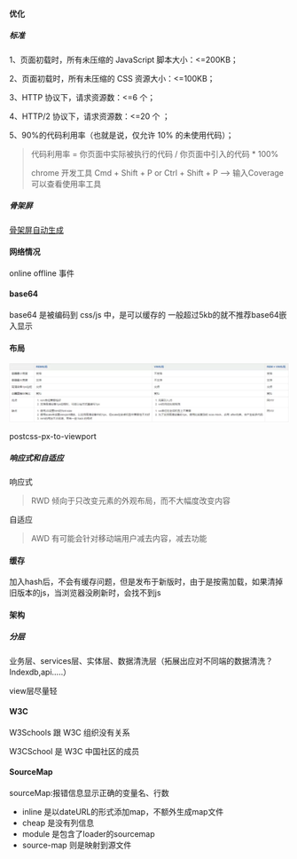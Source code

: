 #### 优化

##### 标准

1、页面初载时，所有未压缩的 JavaScript 脚本大小：<=200KB；

2、页面初载时，所有未压缩的 CSS 资源大小：<=100KB；

3、HTTP 协议下，请求资源数：<=6 个；

4、HTTP/2 协议下，请求资源数：<=20 个 ；

5、90%的代码利用率（也就是说，仅允许 10% 的未使用代码）；

> 代码利用率 = 你页面中实际被执行的代码 / 你页面中引入的代码 * 100%
>
> chrome 开发工具 Cmd + Shift + P or Ctrl + Shift + P --> 输入Coverage可以查看使用率工具



##### 骨架屏

[骨架屏自动生成](https://mp.weixin.qq.com/s/4DAlmuMzyNjDKvaoOU1GoA)



#### 网络情况

online  offline 事件


#### base64
base64 是被编码到 css/js 中，是可以缓存的
一般超过5kb的就不推荐base64嵌入显示



#### 布局

![REM +  *SıpxjZIŞ  Z scss mixin , ](../../../Note.assets/clip_image001.png)

postcss-px-to-viewport

##### 响应式和自适应
响应式	
> RWD 倾向于只改变元素的外观布局，而不大幅度改变内容

自适应	
> AWD 有可能会针对移动端用户减去内容，减去功能


#### 缓存
加入hash后，不会有缓存问题，但是发布于新版时，由于是按需加载，如果清掉旧版本的js，当浏览器没刷新时，会找不到js





#### 架构

##### 分层

业务层、services层、实体层、数据清洗层（拓展出应对不同端的数据清洗？Indexdb,api…..）

view层尽量轻



#### W3C

W3Schools 跟 W3C 组织没有关系

W3CSchool 是 W3C 中国社区的成员



#### SourceMap

sourceMap:报错信息显示正确的变量名、行数

- inline 是以dateURL的形式添加map，不额外生成map文件
- cheap     是没有列信息
- module 是包含了loader的sourcemap
- source-map     则是映射到源文件

